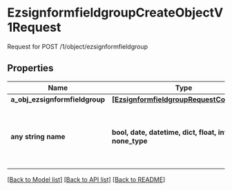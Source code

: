 # EzsignformfieldgroupCreateObjectV1Request

Request for POST /1/object/ezsignformfieldgroup

## Properties
Name | Type | Description | Notes
------------ | ------------- | ------------- | -------------
**a_obj_ezsignformfieldgroup** | [**[EzsignformfieldgroupRequestCompound]**](EzsignformfieldgroupRequestCompound.md) |  | 
**any string name** | **bool, date, datetime, dict, float, int, list, str, none_type** | any string name can be used but the value must be the correct type | [optional]

[[Back to Model list]](../README.md#documentation-for-models) [[Back to API list]](../README.md#documentation-for-api-endpoints) [[Back to README]](../README.md)


